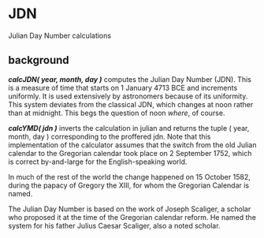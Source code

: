 # JDN

Julian Day Number calculations

## background

***calcJDN( year, month, day )*** computes the Julian Day Number (JDN).  This
is a measure of time that starts on 1 January 4713 BCE and increments
uniformly.  It is used extensively by astronomers because of its
uniformity.  This system deviates from the classical JDN, which
changes at noon rather than at midnight.  This begs the question
of noon *where*, of course.

***calcYMD( jdn )*** inverts the calculation in julian and returns the tuple
( year, month, day ) corresponding to the proffered jdn.  Note that this
implementation of the calculator assumes that the switch from the old
Julian calendar to the Gregorian calendar took place on 2 September 1752,
which is correct by-and-large for the English-speaking world.

In much of the rest of the world the change happened on 15 October 1582,
during the papacy of Gregory the XIII, for whom the Gregorian Calendar
is named.

The Julian Day Number is based on the work of Joseph Scaliger,
a scholar who proposed it at the time of the Gregorian calendar reform.
He named the system for his father Julius Caesar Scaliger, also a noted
scholar.
